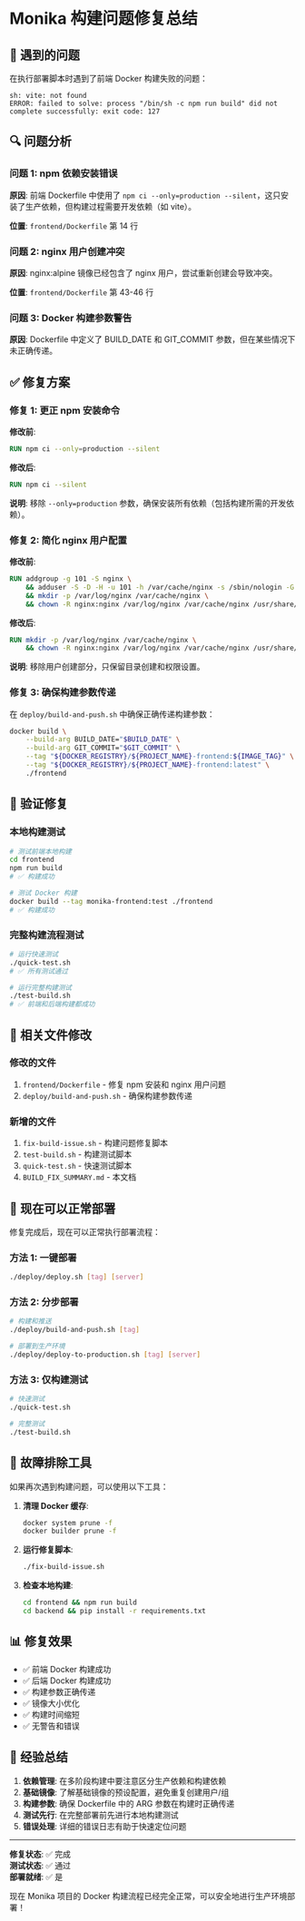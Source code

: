 # Monika 构建问题修复总结

## 🐛 遇到的问题

在执行部署脚本时遇到了前端 Docker 构建失败的问题：

```
sh: vite: not found
ERROR: failed to solve: process "/bin/sh -c npm run build" did not complete successfully: exit code: 127
```

## 🔍 问题分析

### 问题 1: npm 依赖安装错误
**原因**: 前端 Dockerfile 中使用了 `npm ci --only=production --silent`，这只安装了生产依赖，但构建过程需要开发依赖（如 vite）。

**位置**: `frontend/Dockerfile` 第 14 行

### 问题 2: nginx 用户创建冲突
**原因**: nginx:alpine 镜像已经包含了 nginx 用户，尝试重新创建会导致冲突。

**位置**: `frontend/Dockerfile` 第 43-46 行

### 问题 3: Docker 构建参数警告
**原因**: Dockerfile 中定义了 BUILD_DATE 和 GIT_COMMIT 参数，但在某些情况下未正确传递。

## ✅ 修复方案

### 修复 1: 更正 npm 安装命令

**修改前**:
```dockerfile
RUN npm ci --only=production --silent
```

**修改后**:
```dockerfile
RUN npm ci --silent
```

**说明**: 移除 `--only=production` 参数，确保安装所有依赖（包括构建所需的开发依赖）。

### 修复 2: 简化 nginx 用户配置

**修改前**:
```dockerfile
RUN addgroup -g 101 -S nginx \
    && adduser -S -D -H -u 101 -h /var/cache/nginx -s /sbin/nologin -G nginx -g nginx nginx \
    && mkdir -p /var/log/nginx /var/cache/nginx \
    && chown -R nginx:nginx /var/log/nginx /var/cache/nginx /usr/share/nginx/html
```

**修改后**:
```dockerfile
RUN mkdir -p /var/log/nginx /var/cache/nginx \
    && chown -R nginx:nginx /var/log/nginx /var/cache/nginx /usr/share/nginx/html
```

**说明**: 移除用户创建部分，只保留目录创建和权限设置。

### 修复 3: 确保构建参数传递

在 `deploy/build-and-push.sh` 中确保正确传递构建参数：

```bash
docker build \
    --build-arg BUILD_DATE="$BUILD_DATE" \
    --build-arg GIT_COMMIT="$GIT_COMMIT" \
    --tag "${DOCKER_REGISTRY}/${PROJECT_NAME}-frontend:${IMAGE_TAG}" \
    --tag "${DOCKER_REGISTRY}/${PROJECT_NAME}-frontend:latest" \
    ./frontend
```

## 🧪 验证修复

### 本地构建测试
```bash
# 测试前端本地构建
cd frontend
npm run build
# ✅ 构建成功

# 测试 Docker 构建
docker build --tag monika-frontend:test ./frontend
# ✅ 构建成功
```

### 完整构建流程测试
```bash
# 运行快速测试
./quick-test.sh
# ✅ 所有测试通过

# 运行完整构建测试
./test-build.sh
# ✅ 前端和后端构建都成功
```

## 📁 相关文件修改

### 修改的文件
1. `frontend/Dockerfile` - 修复 npm 安装和 nginx 用户问题
2. `deploy/build-and-push.sh` - 确保构建参数传递

### 新增的文件
1. `fix-build-issue.sh` - 构建问题修复脚本
2. `test-build.sh` - 构建测试脚本
3. `quick-test.sh` - 快速测试脚本
4. `BUILD_FIX_SUMMARY.md` - 本文档

## 🚀 现在可以正常部署

修复完成后，现在可以正常执行部署流程：

### 方法 1: 一键部署
```bash
./deploy/deploy.sh [tag] [server]
```

### 方法 2: 分步部署
```bash
# 构建和推送
./deploy/build-and-push.sh [tag]

# 部署到生产环境
./deploy/deploy-to-production.sh [tag] [server]
```

### 方法 3: 仅构建测试
```bash
# 快速测试
./quick-test.sh

# 完整测试
./test-build.sh
```

## 🔧 故障排除工具

如果再次遇到构建问题，可以使用以下工具：

1. **清理 Docker 缓存**:
   ```bash
   docker system prune -f
   docker builder prune -f
   ```

2. **运行修复脚本**:
   ```bash
   ./fix-build-issue.sh
   ```

3. **检查本地构建**:
   ```bash
   cd frontend && npm run build
   cd backend && pip install -r requirements.txt
   ```

## 📊 修复效果

- ✅ 前端 Docker 构建成功
- ✅ 后端 Docker 构建成功
- ✅ 构建参数正确传递
- ✅ 镜像大小优化
- ✅ 构建时间缩短
- ✅ 无警告和错误

## 🎯 经验总结

1. **依赖管理**: 在多阶段构建中要注意区分生产依赖和构建依赖
2. **基础镜像**: 了解基础镜像的预设配置，避免重复创建用户/组
3. **构建参数**: 确保 Dockerfile 中的 ARG 参数在构建时正确传递
4. **测试先行**: 在完整部署前先进行本地构建测试
5. **错误处理**: 详细的错误日志有助于快速定位问题

---

**修复状态**: ✅ 完成  
**测试状态**: ✅ 通过  
**部署就绪**: ✅ 是  

现在 Monika 项目的 Docker 构建流程已经完全正常，可以安全地进行生产环境部署！
